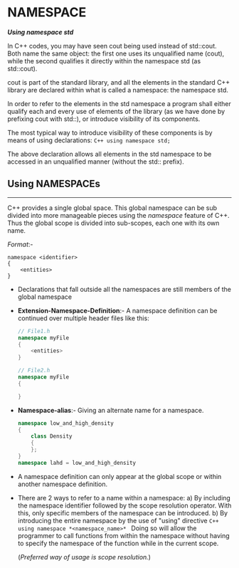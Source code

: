 # NAMESPACE


_**Using namespace std**_

In C++ codes, you may have seen cout being used instead of std::cout. 
Both name the same object: the first one uses its unqualified name (cout), while the second qualifies it directly within the namespace std (as std::cout).

cout is part of the standard library, and all the elements in the standard C++ library are declared within what is called a namespace: the namespace std.

In order to refer to the elements in the std namespace a program shall either qualify each and every use of elements of the library (as we have done by prefixing cout with std::), or introduce visibility of its components.

The most typical way to introduce visibility of these components is by means of using declarations:
		```C++
		using namespace std;
		```

The above declaration allows all elements in the std namespace to be accessed in an unqualified manner (without the std:: prefix).


## Using NAMESPACEs
-----------------
C++ provides a single global space. This global namespace can be sub divided into more manageable pieces using the *namespace* feature of C++.
Thus the global scope is divided into sub-scopes, each one with its own name.

_Format_:-
```
namespace <identifier>
{
	<entities>
}
```
* Declarations that fall outside all the namespaces are still members of the global namespace
* **Extension-Namespace-Definition**:- A namespace definition can be continued over multiple header files like this:
	```C++
	// File1.h
	namespace myFile
	{
	    <entities>
	}
	
	// File2.h
	namespace myFile
	{
	
	}
	```
* __Namespace-alias__:- Giving an alternate name for a namespace.
	```C++
	namespace low_and_high_density
	{
		class Density
		{
		};
	}
	namespace lahd = low_and_high_density
	```
* A namespace definition can only appear at the global scope or within another namespace definition.
* There are 2 ways to refer to a name within a namespace:
	a) By including the namespace identifier followed by the scope resolution operator.
		With this, only specific members of the namespace can be introduced.
	b) By introducing the entire namespace by the use of "using" directive
		```C++
		using namespace *<namespace_name>*
		```
		Doing so will allow the programmer to call functions from within the namespace without having to specify the namespace of the function while in the current scope.

	(_Preferred way of usage is scope resolution._)
	
	
